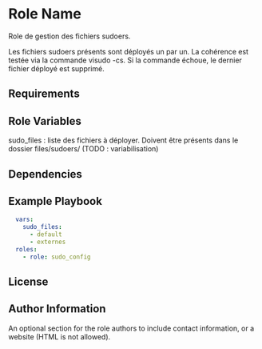 Role Name
=========

Role de gestion des fichiers sudoers.

Les fichiers sudoers présents sont déployés un par un. La cohérence est testée via la commande visudo -cs.
Si la commande échoue, le dernier fichier déployé est supprimé.

Requirements
------------


Role Variables
--------------

sudo_files : liste des fichiers à déployer.
Doivent être présents dans le dossier files/sudoers/ (TODO : variabilisation)

Dependencies
------------


Example Playbook
----------------
```yaml
  vars:
    sudo_files:
      - default
      - externes
  roles:
    - role: sudo_config
```


License
-------


Author Information
------------------

An optional section for the role authors to include contact information, or a
website (HTML is not allowed).
